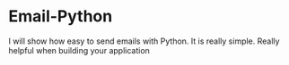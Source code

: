 # Email-Python
I will show how easy to send emails with Python. It is really simple. Really helpful when building your application 
